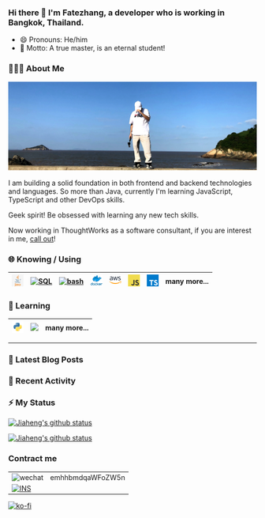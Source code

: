 ### Hi there 👋 I'm Fatezhang, a developer who is working in Bangkok, Thailand.

- 😄 Pronouns: He/him
- 🐳 Motto: A true master, is an eternal student!

###  👨🏻‍💻 About Me 

[![me](https://raw.githubusercontent.com/Fatezhang/Fatezhang/master/images/me.png)](https://zhangjiaheng.cn)
 
I am building a solid foundation in both frontend and backend technologies and languages. So more than Java, currently I'm learning JavaScript, TypeScript and other DevOps skills.
 
Geek spirit! Be obsessed with learning any new tech skills.
  
Now working in ThoughtWorks as a software consultant, if you are interest in me, [call out](mailto:zhangjiaheng@poping@gmail.com)! 

### 🌐 Knowing / Using

|[<img src="https://raw.githubusercontent.com/Fatezhang/Fatezhang/master/images/java.png" width="24" >](https://jdk.java.net/11/)|[<img width=24 alt="SQL" src="https://img.icons8.com/ios-filled/2x/sql.png"> ]()|[<img width=24 alt="bash" src="https://img.icons8.com/bubbles/2x/console.png">]()| [<img src="https://raw.githubusercontent.com/github/explore/80688e429a7d4ef2fca1e82350fe8e3517d3494d/topics/docker/docker.png" alt="docker logo" width="24">](https://www.docker.com/) | [<img src="https://raw.githubusercontent.com/Delta456/Delta456/master/img/aws.png" alt="aws logo" width="24">](https://aws.amazon.com/) | [<img src="https://raw.githubusercontent.com/github/explore/80688e429a7d4ef2fca1e82350fe8e3517d3494d/topics/javascript/javascript.png" alt="js logo" width="24">](https://developer.mozilla.org/en-US/docs/Web/JavaScript)  | [<img src="https://raw.githubusercontent.com/github/explore/80688e429a7d4ef2fca1e82350fe8e3517d3494d/topics/typescript/typescript.png" alt="ts logo" width="24">](https://www.typescriptlang.org/) |many more...|
|---|---|---|---|---|---|---|---|

### 📝 Learning

| [<img width=24 src="https://raw.githubusercontent.com/github/explore/80688e429a7d4ef2fca1e82350fe8e3517d3494d/topics/python/python.png">](https://www.python.org) |[<img src="https://camo.githubusercontent.com/240c1d0ef604a59a29054f8ea00286f12daa53a3/68747470733a2f2f696d672e69636f6e73382e636f6d2f756c74726176696f6c65742f32782f72656163742e706e67" width=24>](https://reactjs.org/)|many more...|
|---|---|---|
---


### 📕 Latest Blog Posts

<!-- BLOG-POST-LIST:START -->

<!-- BLOG-POST-LIST:END -->

### 🧩 Recent Activity

<!--START_SECTION:activity-->

<!--END_SECTION:activity-->

### ⚡️ My Status

[![Jiaheng's github status](https://github-readme-stats.vercel.app/api?username=Fatezhang&show_icons=true)](https://github.com/Fatezhang)

[![Jiaheng's github status](https://github-readme-stats.vercel.app/api/top-langs?username=Fatezhang&show_icons=true)](https://github.com/Fatezhang)

### Contract me

|||
| ------------------------------------------------------------ | ---- |
| ![wechat](https://img.shields.io/badge/WeChat-07C160?style=for-the-badge&logo=wechat&logoColor=white) | emhhbmdqaWFoZW5n  |
|[![INS](https://img.shields.io/badge/Instagram-E4405F?style=for-the-badge&logo=instagram&logoColor=white)](https://www.instagram.com/zhangjiaheng1874/)||

[![ko-fi](https://ko-fi.com/img/githubbutton_sm.svg)](https://ko-fi.com/D1D83N63X)

